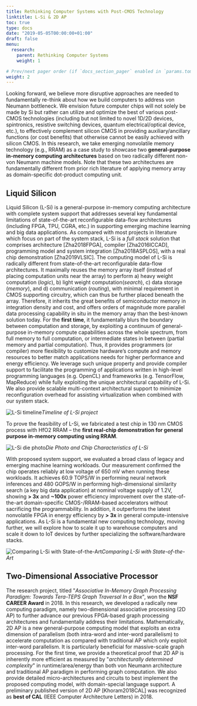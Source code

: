 ```yaml
---
title: Rethinking Computer Systems with Post-CMOS Technology
linktitle: L-Si & 2D AP
toc: true
type: docs
date: "2019-05-05T00:00:00+01:00"
draft: false
menu:
  research:
    parent: Rethinking Computer Systems
    weight: 1

# Prev/next pager order (if `docs_section_pager` enabled in `params.toml`)
weight: 2
---
```


Looking forward, we believe more disruptive approaches are needed to fundamentally re-think about how we build computers to address von Neumann bottleneck. We envision future computer chips will not solely be made by Si but rather can utilize and optimize the best of various post-CMOS technologies (including but not limited to novel 1D/2D devices, spintronics, resistive switching devices, quantum electrical/optical device, etc.), to effectively complement silicon CMOS in providing auxiliary/ancillary functions (or cost benefits) that otherwise cannot be easily achieved with silicon CMOS. In this research, we take emerging nonvolatile memory technology (e.g., RRAM) as a case study to showcase two **general-purpose in-memory computing architectures** based on two radically different non-von Neumann machine models. Note that these two architectures are fundamentally different from prior rich literature of applying memory array as domain-specific dot-product computing unit.


## Liquid Silicon
Liquid Silicon (L-Si) is a general-purpose in-memory computing architecture with complete system support that addresses several key fundamental limitations of state-of-the-art reconfigurable data-flow architectures (including FPGA, TPU, CGRA, etc.) in supporting emerging machine learning and big data applications. As compared with most projects in literature which focus on part of the system stack, L-Si is a *full stack* solution that comprises architecture [Zha2018FPGA], compiler [Zha2016ICCAD], programming model and system integration [Zha2018ASPLOS], with a real chip demonstration [Zha2019VLSIC]. The computing model of L-Si is radically different from state-of-the-art reconfigurable data-flow architectures. It maximally reuses the memory array itself (instead of placing computation units near the array) to perform a) heavy weight computation (*logic*), b) light weight computation(*search*), c) data storage (*memory*), and d) communication (*routing*), with minimal requirement in CMOS supporting circuitry, which can thus be further placed beneath the array. Therefore, it inherits the great benefits of semiconductor memory in integration density and cost, and offers orders of magnitude more parallel data processing capability in situ in the memory array than the best-known solution today. For the **first time**, it fundamentally blurs the boundary between computation and storage, by exploiting a continuum of general-purpose in-memory compute capabilities across the whole spectrum, from full memory to full computation, or intermediate states in between (partial memory and partial computation). Thus, it provides programmers (or compiler) more flexibility to customize hardware’s compute and memory resources to better match applications needs for higher performance and energy efficiency. We leverage such unique property and provide compiler support to facilitate the programming of applications written in high-level programming languages (e.g. OpenCL) and frameworks (e.g. TensorFlow, MapReduce) while fully exploiting the unique architectural capability of L-Si. We also provide scalable multi-context architectural support to minimize reconfiguration overhead for assisting virtualization when combined with our system stack.

![L-Si timeline](/img/LSi.png "Timeline of Liquid Silicon project")*Timeline of L-Si project*

To prove the feasibility of L-Si, we fabricated a test chip in 130 nm CMOS process with HfO2 RRAM – the **first real-chip demonstration for general purpose in-memory computing using RRAM**.

![L-Si die photo](/img/LSi-VLSI.png "Die Photo and Chip Characteristics of L-Si")*Die Photo and Chip Characteristics of L-Si*

With proposed system support, we evaluated a broad class of legacy and emerging machine learning workloads. Our measurement confirmed the chip operates reliably at low voltage of 650 mV when running these workloads. It achieves 60.9 TOPS/W in performing neural network inferences and 480 GOPS/W in performing high-dimensional similarity search (a key big data application) at nominal voltage supply of 1.2V, showing **> 3x** and **~100x** power efficiency improvement over the state-of-the-art domain-specific CMOS-/RRAM-based accelerators without sacrificing the programmability. In addition, it outperforms the latest nonvolatile FPGA in energy efficiency by **> 3x** in general compute-intensive applications. As L-Si is a fundamental new computing technology, moving further, we will explore how to scale it up to warehouse computers and scale it down to IoT devices by further specializing the software/hardware stacks.

![Comparing L-Si with State-of-the-Art](/img/LSi-VLSI-Results.png "Comparing L-Si with State-of-the-Art")*Comparing L-Si with State-of-the-Art*

## Two-Dimensional Associative Processor
The research project, titled "*Associative In-Memory Graph Processing Paradigm: Towards Tera-TEPS Graph Traversal In a Box*", won the **NSF CAREER Award** in 2018. In this research, we developed a radically new computing paradigm, namely two-dimensional associative processing (2D AP) to further advance our previous FPGA-based graph processing architectures and fundamentally address their limitations. Mathematically, 2D AP is a new general-purpose computing model that exploits an extra dimension of parallelism (both intra-word and inter-word parallelism) to accelerate computation as compared with traditional AP which only exploit inter-word parallelism. It is particularly beneficial for massive-scale graph processing. For the first time, we provide a theoretical proof that 2D AP is inherently more efficient as measured by "*architecturally determined complexity*" in runtime/area/energy than both von Neumann architecture and traditional AP paradigm in performing graph computation. We also provide detailed micro-architectures and circuits to best implement the proposed computing model, with domain-special language support. A preliminary published version of 2D AP [Khoram2018CAL] was recognized as **best of CAL** (IEEE Computer Architecture Letters) in 2018.
